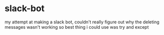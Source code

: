 # slack-bot
my attempt at making a slack bot, couldn't really figure out why the deleting messages wasn't working so best thing i could use was try and except
